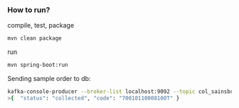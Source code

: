 ### How to run?
compile, test, package
```bash
mvn clean package
```

run
```bash
mvn spring-boot:run
```

Sending sample order to db:
```bash
kafka-console-producer --broker-list localhost:9092 --topic col_sainsburys_logistics_delivery_clothing_dispatched
>{  "status": "collected", "code": "70010110008100T" }
```

